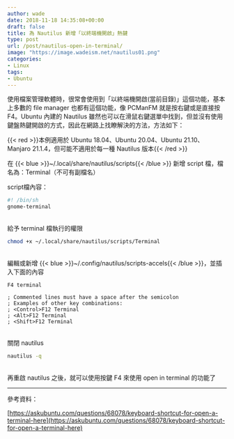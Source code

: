 ```yaml
---
author: wade
date: 2018-11-18 14:35:08+00:00
draft: false
title: 為 Nautilus 新增「以終端機開啟」熱鍵
type: post
url: /post/nautilus-open-in-terminal/
image: "https://image.wadeism.net/nautilus01.png"
categories:
- Linux
tags:
- Ubuntu
---
```


使用檔案管理軟體時，很常會使用到「以終端機開啟(當前目錄)」這個功能，基本上多數的 file manager 也都有這個功能，像 PCManFM 就是按右鍵或是直接按 F4。Ubuntu 內建的 Nautilus 雖然也可以在滑鼠右鍵選單中找到，但並沒有使用鍵盤熱鍵開啟的方式，因此在網路上找瞭解決的方法，方法如下：

{{< red >}}本例適用於 Ubuntu 18.04、Ubuntu 20.04、Ubuntu 21.10、Manjaro 21.1.4，但可能不適用於每一種 Nautilus 版本{{< /red >}}

在 {{< blue >}}~/.local/share/nautilus/scripts{{< /blue >}} 新增 script 檔，檔名為：Terminal（不可有副檔名）

script檔內容：

```bash
#! /bin/sh
gnome-terminal
```

\
給予 terminal 檔執行的權限
    
```bash
chmod +x ~/.local/share/nautilus/scripts/Terminal
```

\
編輯或新增 {{< blue >}}~/.config/nautilus/scripts-accels{{< /blue >}}，並插入下面的內容
    
```vim
F4 terminal
 
; Commented lines must have a space after the semicolon
; Examples of other key combinations:
; <Control>F12 Terminal
; <Alt>F12 Terminal
; <Shift>F12 Terminal
```

\
關閉 nautilus
    
```bash
nautilus -q
```

\
再重啟 nautilus 之後，就可以使用按鍵 F4 來使用 open in terminal 的功能了


* * *


參考資料：

[https://askubuntu.com/questions/68078/keyboard-shortcut-for-open-a-terminal-here](https://askubuntu.com/questions/68078/keyboard-shortcut-for-open-a-terminal-here)
